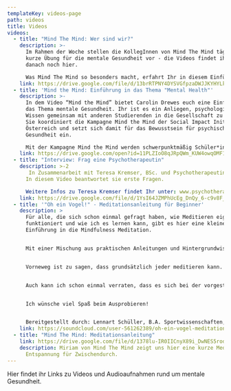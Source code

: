 ```yaml
---
templateKey: videos-page
path: videos
title: Videos
videos:
  - title: "Mind The Mind: Wer sind wir?"
    description: >-
      Im Rahmen der Woche stellen die KollegInnen von Mind The Mind täglich eine
      kurze Übung für die mentale Gesundheit vor - die Videos findet ihr auch
      danach noch hier.

      Was Mind The Mind so besonders macht, erfahrt Ihr in diesem Einführungsvideo!
    link: https://drive.google.com/file/d/13brRTPNY4DYSVGfpzaDWJJKYHYLk9ZnM/view?usp=sharing
  - title: 'Mind the Mind: Einführung in das Thema "Mental Health"'
    description: >-
      In dem Video “Mind the Mind” bietet Carolin Drewes euch eine Einführung in
      das Thema mentale Gesundheit. Ihr ist es ein Anliegen, psychologisches
      Wissen gemeinsam mit anderen Studierenden in die Gesellschaft zu bringen.
      Sie koordiniert die Kampagne Mind the Mind der Social Impact Initiative in
      Österreich und setzt sich damit für das Bewusstsein für psychische
      Gesundheit ein.

      Mit der Kampagne Mind the Mind werden schwerpunktmäßig Schüler*innen durch interaktive Übungen, Rollenspiele und Gruppendiskussionen angesprochen. Nach Abschluss der fünften Welle der Kampagne sind 27 europäische Länder und mehr als 30.000 Schüler*innen erreicht worden. Das Projekt wird von der Europäischen Jugendstiftung und dem Europarat unterstützt.
    link: https://drive.google.com/open?id=11PLZIoO8qJRpQWm_KUW4owqOMF1min3l
  - title: "Interview: Frag eine Psychotherapeutin"
    description: >-2
       In Zusammenarbeit mit Teresa Kremser, BSc. und Psychotherapeutin in Ausbildung unter Supervision ermöglichen wir es Euch, Fragen zu klären, die ihr zum Thema Psychotherapie habt.
      In diesem Video beantwortet sie erste Fragen.

      Weitere Infos zu Teresa Kremser findet Ihr unter: www.psychotherapie-kremser.at
    link: https://drive.google.com/file/d/1YsI64JZMPhUcEg_DnQy_6-c9v8F_GGgJ/view?usp=sharing
  - title: '"Oh ein Vogel!" - Meditationsanleitung für Beginner'
    description: >
      Für alle, die sich schon einmal gefragt haben, wie Meditieren eigentlich
      funktioniert und wie ich es lernen kann, gibt es hier eine kleine
      Einführung in die Mindfulness Meditation.


      Mit einer Mischung aus praktischen Anleitungen und Hintergrundwissen bekommt ihr die Grundhaltung und die Herangehensweise der Mindfulness Meditation näher gebracht.


      Vorneweg ist zu sagen, dass grundsätzlich jeder meditieren kann. Das einzige was wir also zum Mitmachen brauchen ist eine angenehme Sitzunterlage sowie etwas Ruhe und Zeit.


      Auch kann ich schon einmal verraten, dass es sich bei der vorgestellten Meditation nicht um ein bloßes "An-nichts-denken" handelt - wir werden uns stattdessen angenehmen Eindrücken von innen und außen zuwenden.


      Ich wünsche viel Spaß beim Ausprobieren!


      Bereitgestellt durch: Lennart Schüller, B.A. Sportwissenschaften, B.Sc. Psychologie
    link: https://soundcloud.com/user-561262389/oh-ein-vogel-meditationsanleitung-fur-beginner/s-MH4llxCBDLr
  - title: "Mind The Mind: Meditationsanleitung"
    link: https://drive.google.com/file/d/1378lu-IR0IICnyX89i_DwNES5rod84-8/view?usp=sharing
    description: Miriam von Mind The Mind zeigt uns hier eine kurze Meditation zur
      Entspannung für Zwischendurch.
---
```

Hier findet ihr Links zu Videos und Audioaufnahmen rund um mentale Gesundheit.
